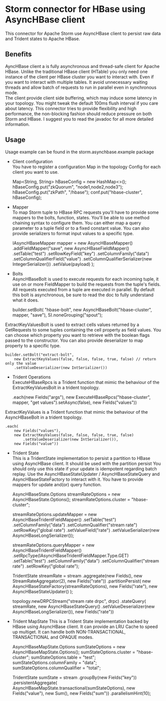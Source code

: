 Storm connector for HBase using AsyncHBase client
=================================================

This connector for Apache Storm use AsyncHBase client to 
persist raw data and  Trident states to Apache HBase.
 
Benefits
--------

AyncHBase client a is fully asynchronous and thread-safe client
for Apache HBase. Unlike the traditional HBase client (HTable)
you only need one instance of the client per HBase cluster you
want to interact with. Even if you want to interact with
multiple tables. It avoid unnecessary waiting threads and
allow batch of requests to run in parallel even in synchronous
mode.  
The client provide client side buffering, which may induce
some latency in your topology. You might tweak the default 100ms
flush interval if you care about latency. This connector
tries to provide flexibility and high performance, the non-blocking
fashion should reduce pressure on both Storm and HBase.
I suggest you to read the javadoc for all more detailed information.

Usage
-----

Usage example can be found in the storm.asynchbase.example package

 * Client configuration  
You have to register a configuration Map in the topology Config for
each client you want to use. 


    Map<String, String> hBaseConfig = new HashMap<>();
    hBaseConfig.put("zkQuorum", "node1,node2,node3");
    hBaseConfig.put("zkPath", "/hbase");
    conf.put("hbase-cluster", hBaseConfig);
        
 * Mapper  
To map Storm tuple to HBase RPC requests you'll have to provide
some mappers to the bolts, function, states.
You'll be able to use method chaining syntax to configure them.
You can either map a query parameter to a tuple field or to a
fixed constant value. You can also provide serializers to
format input values to a specific type.


    IAsyncHBaseMapper mapper = new AsyncHBaseMapper()
                .addFieldMapper("save", new AsyncHBaseFieldMapper()
                        .setTable("test")
                        .setRowKeyField("key")
                        .setColumnFamily("data")
                        .setColumnQualifierField("value")
                        .setColumnQualifierSerializer(new IntegerSerializer())
                        .setValue(payload)
                );

 * Bolts  
AsyncHBaseBolt is used to execute requests for each incoming tuple, it use
on or more FieldMapper to build the requests from the tuple's fields. All 
requests executed from a tuple are executed in parallel. By default this 
bolt is asynchronous, be sure to read the doc to fully understand what it
does.


    builder.setBolt(
            "hbase-bolt",
            new AsyncHBaseBolt("hbase-cluster", mapper, "save"),
            5).noneGrouping("spout");


ExtractKeyValuesBolt is used to extract cells values returned by a GetRequests
to some tuples containing the cell property as field values. You can choose
which property you want to retrieve with the boolean flags passed to the
constructor. You can also provide deserializer to map property to a 
specific type.


    builder.setBolt("extract-bolt",
        new ExtractKeyValues(false, false, false, true, false) // return only the value
        .setValueDeserializer(new IntSerializer())

 * Trident Operations  
ExecuteHBaseRpcs is a Trident function that mimic the behaviour of the
ExtractKeyValuesBolt in a trident topology.


    .each(new Fields("args"), new ExecuteHBaseRpcs("hbase-cluster", mapper, "get values").setAsync(false), new Fields("values"))    

ExtractKeyValues is a Trident function that mimic the behaviour of the
AsyncHBaseBolt in a trident topology.


    .each(
        new Fields("values"),
        new ExtractKeyValues(false, false, false, true, false)
            .setValueDeserializer(new IntSerializer()),
        new Fields("value"))

 * Trident State  
This is a TridentState implementation to persist a partition to HBase using AsyncHBase client.
It should be used with the partition persist 
You should only use this state if your update is idempotent regarding batch replay. Use the
AsyncHBaseStateUpdater / AsyncHBaseStateQuery and AsyncHBaseStateFactory to interact with it.
You have to provide mappers for update and(or) query function.


    AsyncHBaseState.Options streamRateOptions = new AsyncHBaseState.Options();
     streamRateOptions.cluster = "hbase-cluster";

     streamRateOptions.updateMapper = new AsyncHBaseTridentFieldMapper()
         .setTable("test")
         .setColumnFamily("data")
         .setColumnQualifier("stream rate")
         .setRowKey("global rate")
         .setValueField("rate")
         .setValueSerializer(new AsyncHBaseLongSerializer());

     streamRateOptions.queryMapper = new AsyncHBaseTridentFieldMapper()
         .setRpcType(IAsyncHBaseTridentFieldMapper.Type.GET)
         .setTable("test")
         .setColumnFamily("data")
         .setColumnQualifier("stream rate")
         .setRowKey("global rate");

    TridentState streamRate = stream
            .aggregate(new Fields(), new StreamRateAggregator(2), new Fields("rate"))
            .partitionPersist(
                new AsyncHBaseStateFactory(streamRateOptions),
                new Fields("rate"),
                new AsyncHBaseStateUpdater()
            );

    topology.newDRPCStream("stream rate drpc", drpc)
        .stateQuery(
            streamRate,
            new AsyncHBaseStateQuery()
                .setValueDeserializer(new AsyncHBaseLongSerializer()),
            new Fields("rate"))

 * Trident MapState
This is a Trident State implementation backed by HBase using AsyncHBase client.
It can provide an LRU Cache to speed up multiget. It can handle both 
NON-TRANSACTIONAL, TRANSACTIONAL and OPAQUE modes.


    AsyncHBaseMapState.Options sumStateOptions = new AsyncHBaseMapState.Options<TransactionalValue>();
        sumStateOptions.cluster = "hbase-cluster";
        sumStateOptions.table = "test";
        sumStateOptions.columnFamily = "data";
        sumStateOptions.columnQualifier = "total";

    TridentState sumState = stream
                .groupBy(new Fields("key"))
                .persistentAggregate(
                    AsyncHBaseMapState.transactional(sumStateOptions),
                    new Fields("value"),
                    new Sum(),
                    new Fields("sum"))
                .parallelismHint(10);
                